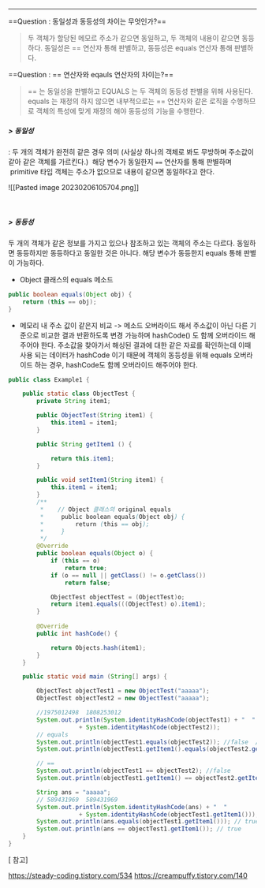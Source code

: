 ----

==Question : 동일성과 동등성의 차이는 무엇인가?==
>  두 객체가 할당된 메모르 주소가 같으면 동일하고, 
>  두 객체의 내용이 같으면 동등하다. 
>  동일성은 == 연산자 통해 판별하고, 동등성은 equals 연산자 통해 판별하다. 

==Question : == 연산자와 eqauls 연산자의 차이는?==
>  == 는 동일성을 판별하고 EQUALS 는 두 객체의 동등성 판별을 위해 사용된다.
>  equals 는 재정의 하지 않으면 내부적으로는 == 연산자와 같은 로직을 수행하므로 객체의 특성에 맞게 재정의 해야 동등성의 기능을 수행한다. 

##### > 동일성 
: 두 개의 객체가 완전히 같은 경우 의미 (사실상 하나의 객체로 봐도 무방하며 주소값이 같아 같은 객체를 가르킨다.)
 해당 변수가 동일한지 `==` 연산자를 통해 판별하며 
 primitive 타입 객체는 주소가 없으므로 내용이 같으면 동일하다고 한다. 

![[Pasted image 20230206105704.png]]

 
##### > 동등성 
두 개의 객체가 같은 정보를 가지고 있으나 참조하고 있는 객체의 주소는 다르다. 
동일하면 동등하지만 동등하다고 동일한 것은 아니다. 
해당 변수가 동등한지 equals 통해 판별이 가능하다. 

 - Object 클래스의 equals 메소드
```java
public boolean equals(Object obj) { 
	return (this == obj); 
}
```

* 메모리 내 주소 값이 같은지 비교
	-> 메소드 오버라이드 해서 주소값이 아닌 다른 기준으로 비교한 결과 반환하도록 변경 가능하며 hashCode() 도 함께 오버라이드 해주어야 한다. 
     주소값을 찾아가서 해싱된 결과에 대한 같은 자료를 확인하는데 이때 사용 되는 데이터가 hashCode 이기 때문에 객체의 동등성을 위해 equals 오버라이드 하는 경우, hashCode도 함께 오버라이드 해주어야 한다. 


```java
public class Example1 {

    public static class ObjectTest {
        private String item1;

        public ObjectTest(String item1) {
            this.item1 = item1;
        }

        public String getItem1 () {

            return this.item1;
        }

        public void setItem1(String item1) {
            this.item1 = item1;
        }
        /**
         *    // Object 클래스의 original equals 
         *     public boolean equals(Object obj) {
         *         return (this == obj);
         *     }
         */
        @Override
        public boolean equals(Object o) {
            if (this == o)
                return true;
            if (o == null || getClass() != o.getClass())
                return false;

            ObjectTest objectTest = (ObjectTest)o;
            return item1.equals(((ObjectTest) o).item1);
        }
        
	    @Override
        public int hashCode() {

            return Objects.hash(item1);
        }
    }

    public static void main (String[] args) {

        ObjectTest objectTest1 = new ObjectTest("aaaaa");
        ObjectTest objectTest2 = new ObjectTest("aaaaa");

        //1975012498  1808253012
        System.out.println(System.identityHashCode(objectTest1) + "  " 
			        + System.identityHashCode(objectTest2));
        // equals
        System.out.println(objectTest1.equals(objectTest2)); //false  // @Overrid true
        System.out.println(objectTest1.getItem1().equals(objectTest2.getItem1())); //true

        // ==
        System.out.println(objectTest1 == objectTest2); //false
        System.out.println(objectTest1.getItem1() == objectTest2.getItem1()); //true

        String ans = "aaaaa";
        // 589431969  589431969
        System.out.println(System.identityHashCode(ans) + "  " 
			        + System.identityHashCode(objectTest1.getItem1()));
        System.out.println(ans.equals(objectTest1.getItem1())); // true
        System.out.println(ans == objectTest1.getItem1()); // true
    }
}
```
[ 참고] 

https://steady-coding.tistory.com/534
https://creampuffy.tistory.com/140